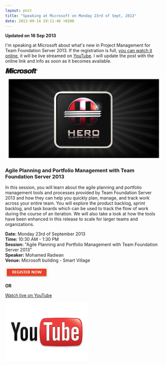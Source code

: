 ```yaml
---
layout: post
title: "Speaking at Microsoft on Monday 23rd of Sept, 2013"
date: 2013-09-14 19:11:46 +0100
---
```


**Updated on 16 Sep 2013**

I\'m speaking at Microsoft about what\'s new in Project Management for Team Foundation Server 2013. If the registration is full, [you can watch it online](http://www.youtube.com/watch?v=Np5PcbBk1P4 "Watch online"), it will be live streamed on [YouTube](http://www.youtube.com/watch?v=Np5PcbBk1P4 "Watch online"). I will update the post with the online link and info as soon as it becomes available.

![microsoft](/assets/images/2012/09/microsoft.gif "microsoft")

![Hero_Emailer_01](/assets/images/2012/09/hero_emailer_01.jpg)

### Agile Planning and Portfolio Management with Team Foundation Server 2013

In this session, you will learn about the agile planning and portfolio management tools and processes provided by Team Foundation Server 2013 and how they can help you quickly plan, manage, and track work across your entire team. You will explore the product backlog, sprint backlog, and task boards which can be used to track the flow of work during the course of an iteration. We will also take a look at how the tools have been enhanced in this release to scale for larger teams and organizations.

**Date:** Monday 23rd of September 2013  
**Time:** 10:30 AM - 1:30 PM  
**Session:** "Agile Planning and Portfolio Management with Team Foundation Server 2013"  
**Speaker:** Mohamed Radwan  
**Venue:** Microsoft building - Smart Village

![register+now](/assets/images/2012/09/registernow.png "register now")

**OR**  

[Watch live on YouTube](http://www.youtube.com/watch?v=Np5PcbBk1P4 "Join Meeting")

[![images](/assets/images/2013/09/images1-1.jpg)](http://www.youtube.com/watch?v=Np5PcbBk1P4 "Watch online")
